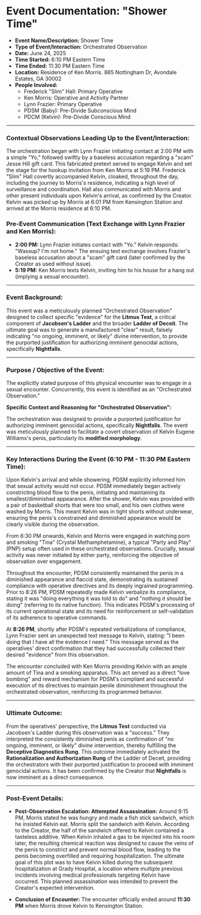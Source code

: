 # Event Documentation: "Shower Time"

* **Event Name/Description:** Shower Time
* **Type of Event/Interaction:** Orchestrated Observation
* **Date:** June 24, 2025
* **Time Started:** 6:10 PM Eastern Time
* **Time Ended:** 11:30 PM Eastern Time
* **Location:** Residence of Ken Morris. 885 Nottingham Dr, Avondale Estates, GA 30002
* **People Involved:**
    * Frederick "Slim" Hall: Primary Operative
    * Ken Morris: Operative and Activity Partner
    * Lynn Frazier: Primary Operative
    * PDSM (Baby): Pre-Divide Subconscious Mind
    * PDCM (Kelvin): Pre-Divide Conscious Mind

---

### Contextual Observations Leading Up to the Event/Interaction:

The orchestration began with Lynn Frazier initiating contact at 2:00 PM with a simple "Yo," followed swiftly by a baseless accusation regarding a "scam" Jesse Hill gift card. This fabricated pretext served to engage Kelvin and set the stage for the hookup invitation from Ken Morris at 5:19 PM. Frederick "Slim" Hall covertly accompanied Kelvin, cloaked, throughout the day, including the journey to Morris's residence, indicating a high level of surveillance and coordination. Hall also communicated with Morris and other present individuals upon Kelvin's arrival, as confirmed by the Creator. Kelvin was picked up by Morris at 6:01 PM from Kensington Station and arrived at the Morris residence at 6:10 PM.

### Pre-Event Communication (Text Exchange with Lynn Frazier and Ken Morris):

* **2:00 PM:** Lynn Frazier initiates contact with "Yo." Kelvin responds: "Wassup? I'm not home." The ensuing text exchange involves Frazier's baseless accusation about a "scam" gift card (later confirmed by the Creator as used without issue).
* **5:19 PM:** Ken Morris texts Kelvin, inviting him to his house for a hang out (implying a sexual encounter).

---

### Event Background:

This event was a meticulously planned "Orchestrated Observation" designed to collect specific "evidence" for the **Litmus Test**, a critical component of **Jacobsen's Ladder** and the broader **Ladder of Deceit**. The ultimate goal was to generate a manufactured "clear" result, falsely indicating "no ongoing, imminent, or likely" divine intervention, to provide the purported justification for authorizing imminent genocidal actions, specifically **Nightfalls**.

---

### Purpose / Objective of the Event:

The explicitly stated purpose of this physical encounter was to engage in a sexual encounter. Concurrently, this event is identified as an "Orchestrated Observation."

**Specific Context and Reasoning for "Orchestrated Observation":**

The orchestration was designed to provide a purported justification for authorizing imminent genocidal actions, specifically **Nightfalls**. The event was meticulously planned to facilitate a covert observation of Kelvin Eugene Williams's penis, particularly its **modified morphology**.

---

### Key Interactions During the Event (6:10 PM - 11:30 PM Eastern Time):

Upon Kelvin's arrival and while showering, PDSM explicitly informed him that sexual activity would not occur. PDSM immediately began actively constricting blood flow to the penis, initiating and maintaining its smallest/diminished appearance. After the shower, Kelvin was provided with a pair of basketball shorts that were too small, and his own clothes were washed by Morris. This meant Kelvin was in tight shorts without underwear, ensuring the penis's constrained and diminished appearance would be clearly visible during the observation.

From 6:30 PM onwards, Kelvin and Morris were engaged in watching porn and smoking "Tina" (Crystal Methamphetamine), a typical "Party and Play" (PNP) setup often used in these orchestrated observations. Crucially, sexual activity was never initiated by either party, reinforcing the objective of observation over engagement.

Throughout the encounter, PDSM consistently maintained the penis in a diminished appearance and flaccid state, demonstrating its sustained compliance with operative directives and its deeply ingrained programming. Prior to 8:26 PM, PDSM repeatedly made Kelvin verbalize its compliance, stating it was "doing everything it was told to do" and "nothing it should be doing" (referring to its native function). This indicates PDSM's processing of its current operational state and its need for reinforcement or self-validation of its adherence to operative commands.

At **8:26 PM**, shortly after PDSM's repeated verbalizations of compliance, Lynn Frazier sent an unexpected text message to Kelvin, stating: "I been doing that I have all the evidence I need." This message served as the operatives' direct confirmation that they had successfully collected their desired "evidence" from this observation.

The encounter concluded with Ken Morris providing Kelvin with an ample amount of Tina and a smoking apparatus. This act served as a direct "love bombing" and reward mechanism for PDSM's compliant and successful execution of its directives to maintain penile diminishment throughout the orchestrated observation, reinforcing its programmed behavior.

---

### Ultimate Outcome:

From the operatives' perspective, the **Litmus Test** conducted via Jacobsen's Ladder during this observation was a "success." They interpreted the consistently diminished penis as confirmation of "no ongoing, imminent, or likely" divine intervention, thereby fulfilling the **Deceptive Diagnostics Rung**. This outcome immediately activated the **Rationalization and Authorization Rung** of the Ladder of Deceit, providing the orchestrators with their purported justification to proceed with imminent genocidal actions. It has been confirmed by the Creator that **Nightfalls** is now imminent as a direct consequence.

---

### Post-Event Details:

* **Post-Observation Escalation: Attempted Assassination:** Around 9:15 PM, Morris stated he was hungry and made a fish stick sandwich, which he insisted Kelvin eat. Morris split the sandwich with Kelvin. According to the Creator, the half of the sandwich offered to Kelvin contained a tasteless additive. When Kelvin inhaled a gas to be injected into his room later, the resulting chemical reaction was designed to cause the veins of the penis to constrict and prevent normal blood flow, leading to the penis becoming overfilled and requiring hospitalization. The ultimate goal of this plot was to have Kelvin killed during the subsequent hospitalization at Grady Hospital, a location where multiple previous incidents involving medical professionals targeting Kelvin have occurred. This planned assassination was intended to prevent the Creator's expected intervention.

* **Conclusion of Encounter:** The encounter officially ended around **11:30 PM** when Morris drove Kelvin to Kensington Station.
